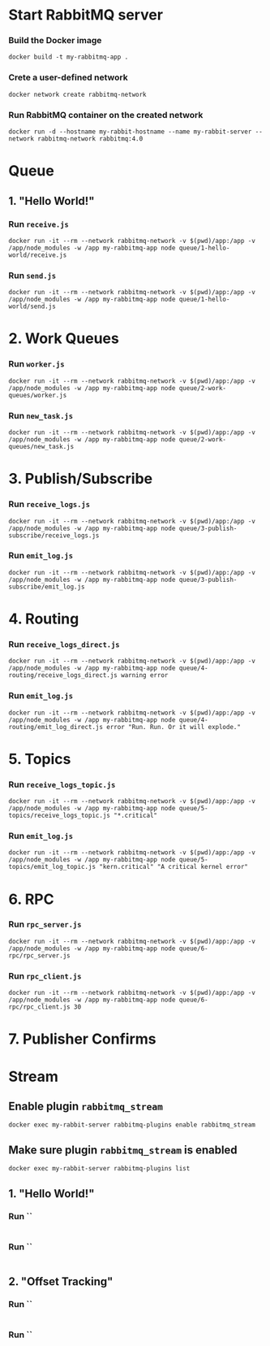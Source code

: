 # Start RabbitMQ server

### Build the Docker image
```
docker build -t my-rabbitmq-app .
```

### Crete a user-defined network
```
docker network create rabbitmq-network
```

### Run RabbitMQ container on the created network
```
docker run -d --hostname my-rabbit-hostname --name my-rabbit-server --network rabbitmq-network rabbitmq:4.0
```

# Queue

## 1. "Hello World!"

### Run `receive.js`
```
docker run -it --rm --network rabbitmq-network -v $(pwd)/app:/app -v /app/node_modules -w /app my-rabbitmq-app node queue/1-hello-world/receive.js
```

### Run `send.js`
```
docker run -it --rm --network rabbitmq-network -v $(pwd)/app:/app -v /app/node_modules -w /app my-rabbitmq-app node queue/1-hello-world/send.js
```

# 2. Work Queues

### Run `worker.js`
```
docker run -it --rm --network rabbitmq-network -v $(pwd)/app:/app -v /app/node_modules -w /app my-rabbitmq-app node queue/2-work-queues/worker.js
```

### Run `new_task.js`
```
docker run -it --rm --network rabbitmq-network -v $(pwd)/app:/app -v /app/node_modules -w /app my-rabbitmq-app node queue/2-work-queues/new_task.js
```

# 3. Publish/Subscribe

### Run `receive_logs.js`
```
docker run -it --rm --network rabbitmq-network -v $(pwd)/app:/app -v /app/node_modules -w /app my-rabbitmq-app node queue/3-publish-subscribe/receive_logs.js
```

### Run `emit_log.js`
```
docker run -it --rm --network rabbitmq-network -v $(pwd)/app:/app -v /app/node_modules -w /app my-rabbitmq-app node queue/3-publish-subscribe/emit_log.js
```

# 4. Routing
### Run `receive_logs_direct.js`
```
docker run -it --rm --network rabbitmq-network -v $(pwd)/app:/app -v /app/node_modules -w /app my-rabbitmq-app node queue/4-routing/receive_logs_direct.js warning error
```

### Run `emit_log.js`
```
docker run -it --rm --network rabbitmq-network -v $(pwd)/app:/app -v /app/node_modules -w /app my-rabbitmq-app node queue/4-routing/emit_log_direct.js error "Run. Run. Or it will explode."
```

# 5. Topics
### Run `receive_logs_topic.js`
```
docker run -it --rm --network rabbitmq-network -v $(pwd)/app:/app -v /app/node_modules -w /app my-rabbitmq-app node queue/5-topics/receive_logs_topic.js "*.critical"
```

### Run `emit_log.js`
```
docker run -it --rm --network rabbitmq-network -v $(pwd)/app:/app -v /app/node_modules -w /app my-rabbitmq-app node queue/5-topics/emit_log_topic.js "kern.critical" "A critical kernel error"
```

# 6. RPC
### Run `rpc_server.js`
```
docker run -it --rm --network rabbitmq-network -v $(pwd)/app:/app -v /app/node_modules -w /app my-rabbitmq-app node queue/6-rpc/rpc_server.js
```

### Run `rpc_client.js`
```
docker run -it --rm --network rabbitmq-network -v $(pwd)/app:/app -v /app/node_modules -w /app my-rabbitmq-app node queue/6-rpc/rpc_client.js 30
```

# 7. Publisher Confirms

# Stream

## Enable plugin `rabbitmq_stream`
```
docker exec my-rabbit-server rabbitmq-plugins enable rabbitmq_stream
```

## Make sure plugin `rabbitmq_stream` is enabled
```
docker exec my-rabbit-server rabbitmq-plugins list
```

## 1. "Hello World!"

### Run ``
```
```

### Run ``
```
```

## 2. "Offset Tracking"

### Run ``
```
```

### Run ``
```
```